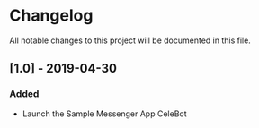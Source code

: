 # Changelog

All notable changes to this project will be documented in this file.

## [1.0] - 2019-04-30
### Added
- Launch the Sample Messenger App CeleBot

